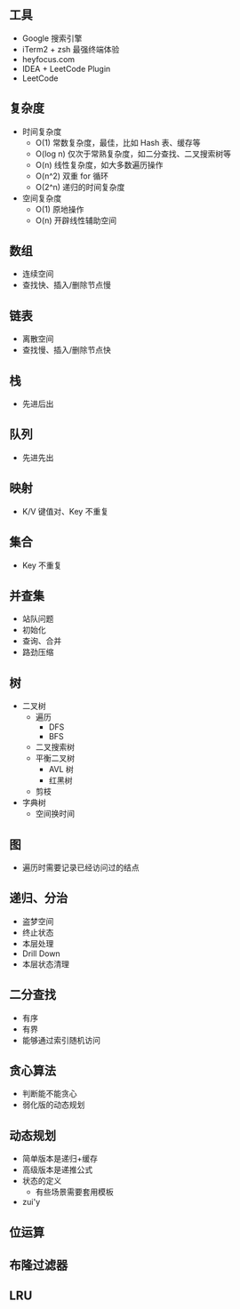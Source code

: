 ## 工具
- Google 搜索引擎
- iTerm2 + zsh 最强终端体验
- heyfocus.com
- IDEA + LeetCode Plugin
- LeetCode

## 复杂度
- 时间复杂度
	- O(1) 常数复杂度，最佳，比如 Hash 表、缓存等
	- O(log n) 仅次于常熟复杂度，如二分查找、二叉搜索树等
	- O(n) 线性复杂度，如大多数遍历操作
	- O(n^2) 双重 for 循环
	- O(2^n) 递归的时间复杂度
- 空间复杂度
	- O(1) 原地操作
	- O(n) 开辟线性辅助空间

## 数组
- 连续空间
- 查找快、插入/删除节点慢

## 链表
- 离散空间
- 查找慢、插入/删除节点快

## 栈
- 先进后出

## 队列
- 先进先出

## 映射
- K/V 键值对、Key 不重复

## 集合
- Key 不重复

## 并查集
- 站队问题
- 初始化
- 查询、合并
- 路劲压缩

## 树
- 二叉树
	- 遍历
		- DFS
		- BFS
	- 二叉搜索树
	- 平衡二叉树
		- AVL 树
		- 红黑树
	- 剪枝
- 字典树
	- 空间换时间

## 图
- 遍历时需要记录已经访问过的结点

## 递归、分治
- 盗梦空间
- 终止状态
- 本层处理
- Drill Down
- 本层状态清理

## 二分查找
- 有序
- 有界
- 能够通过索引随机访问

## 贪心算法
- 判断能不能贪心
- 弱化版的动态规划

## 动态规划
- 简单版本是递归+缓存
- 高级版本是递推公式
- 状态的定义
	- 有些场景需要套用模板
- zui'y

## 位运算

## 布隆过滤器

## LRU
